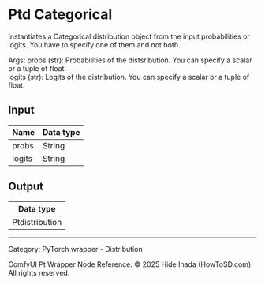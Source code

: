 # Ptd Categorical
Instantiates a Categorical distribution object from the input probabilities or logits. You have to specify one of them and not both.

Args:
    probs (str): Probabilities of the distsribution. You can specify a scalar or a tuple of float.  
    logits (str): Logits of the distribution. You can specify a scalar or a tuple of float.

## Input
| Name | Data type |
|---|---|
| probs | String |
| logits | String |

## Output
| Data type |
|---|
| Ptdistribution |

<HR>
Category: PyTorch wrapper - Distribution

ComfyUI Pt Wrapper Node Reference. © 2025 Hide Inada (HowToSD.com). All rights reserved.
